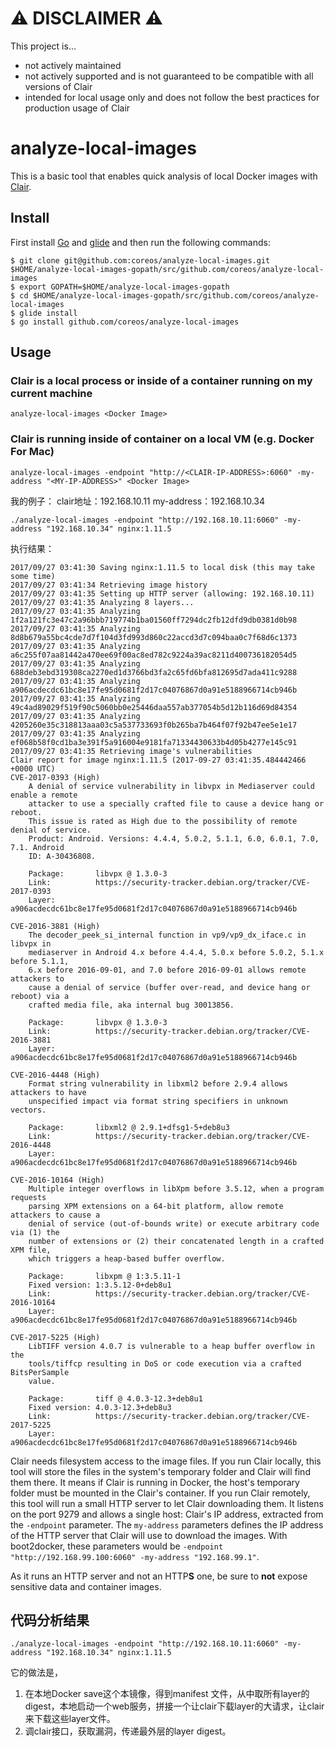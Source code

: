 # ⚠️️ DISCLAIMER ⚠️️

This project is...
* not actively maintained
* not actively supported and is not guaranteed to be compatible with all versions of Clair
* intended for local usage only and does not follow the best practices for production usage of Clair

# analyze-local-images

This is a basic tool that enables quick analysis of local Docker images with [Clair](https://github.com/coreos/clair).

## Install

First install [Go](https://golang.org/doc/install) and [glide](https://glide.sh) and then run the following commands:

    $ git clone git@github.com:coreos/analyze-local-images.git $HOME/analyze-local-images-gopath/src/github.com/coreos/analyze-local-images
    $ export GOPATH=$HOME/analyze-local-images-gopath
    $ cd $HOME/analyze-local-images-gopath/src/github.com/coreos/analyze-local-images
    $ glide install
    $ go install github.com/coreos/analyze-local-images

## Usage

### Clair is a local process or inside of a container running on my current machine

```
analyze-local-images <Docker Image>
```


### Clair is running inside of container on a local VM (e.g. Docker For Mac)

```shell
analyze-local-images -endpoint "http://<CLAIR-IP-ADDRESS>:6060" -my-address "<MY-IP-ADDRESS>" <Docker Image>
```
我的例子：
clair地址：192.168.10.11
my-address：192.168.10.34
```shell
./analyze-local-images -endpoint "http://192.168.10.11:6060" -my-address "192.168.10.34" nginx:1.11.5
```

执行结果：
```shell
2017/09/27 03:41:30 Saving nginx:1.11.5 to local disk (this may take some time)
2017/09/27 03:41:34 Retrieving image history
2017/09/27 03:41:35 Setting up HTTP server (allowing: 192.168.10.11)
2017/09/27 03:41:35 Analyzing 8 layers... 
2017/09/27 03:41:35 Analyzing 1f2a121fc3e47c2a96bbb719774b1ba01560ff7294dc2fb12dfd9db0381d0b98
2017/09/27 03:41:35 Analyzing 8d8b679a55bc4cde7d7f104d3fd993d860c22accd3d7c094baa0c7f68d6c1373
2017/09/27 03:41:35 Analyzing a6c255f07aa81442a470ee69f00ac8ed782c9224a39ac8211d400736182054d5
2017/09/27 03:41:35 Analyzing 688deb3ebd319308ca2270ed1d3766bd3fa2c65fd6bfa812695d7ada411c9288
2017/09/27 03:41:35 Analyzing a906acdecdc61bc8e17fe95d0681f2d17c04076867d0a91e5188966714cb946b
2017/09/27 03:41:35 Analyzing 49c4ad89029f519f90c5060bb0e25446daa557ab377054b5d12b116d69d84354
2017/09/27 03:41:35 Analyzing 4205260e35c318813aaa03c5a537733693f0b265ba7b464f07f92b47ee5e1e17
2017/09/27 03:41:35 Analyzing ef068b58f0cd1ba3e391f5a916004e9181fa71334430633b4d05b4277e145c91
2017/09/27 03:41:35 Retrieving image's vulnerabilities
Clair report for image nginx:1.11.5 (2017-09-27 03:41:35.484442466 +0000 UTC)
CVE-2017-0393 (High)
    A denial of service vulnerability in libvpx in Mediaserver could enable a remote
    attacker to use a specially crafted file to cause a device hang or reboot.
    This issue is rated as High due to the possibility of remote denial of service.
    Product: Android. Versions: 4.4.4, 5.0.2, 5.1.1, 6.0, 6.0.1, 7.0, 7.1. Android
    ID: A-30436808.

    Package:       libvpx @ 1.3.0-3
    Link:          https://security-tracker.debian.org/tracker/CVE-2017-0393
    Layer:         a906acdecdc61bc8e17fe95d0681f2d17c04076867d0a91e5188966714cb946b

CVE-2016-3881 (High)
    The decoder_peek_si_internal function in vp9/vp9_dx_iface.c in libvpx in
    mediaserver in Android 4.x before 4.4.4, 5.0.x before 5.0.2, 5.1.x before 5.1.1,
    6.x before 2016-09-01, and 7.0 before 2016-09-01 allows remote attackers to
    cause a denial of service (buffer over-read, and device hang or reboot) via a
    crafted media file, aka internal bug 30013856.

    Package:       libvpx @ 1.3.0-3
    Link:          https://security-tracker.debian.org/tracker/CVE-2016-3881
    Layer:         a906acdecdc61bc8e17fe95d0681f2d17c04076867d0a91e5188966714cb946b

CVE-2016-4448 (High)
    Format string vulnerability in libxml2 before 2.9.4 allows attackers to have
    unspecified impact via format string specifiers in unknown vectors.

    Package:       libxml2 @ 2.9.1+dfsg1-5+deb8u3
    Link:          https://security-tracker.debian.org/tracker/CVE-2016-4448
    Layer:         a906acdecdc61bc8e17fe95d0681f2d17c04076867d0a91e5188966714cb946b

CVE-2016-10164 (High)
    Multiple integer overflows in libXpm before 3.5.12, when a program requests
    parsing XPM extensions on a 64-bit platform, allow remote attackers to cause a
    denial of service (out-of-bounds write) or execute arbitrary code via (1) the
    number of extensions or (2) their concatenated length in a crafted XPM file,
    which triggers a heap-based buffer overflow.

    Package:       libxpm @ 1:3.5.11-1
    Fixed version: 1:3.5.12-0+deb8u1
    Link:          https://security-tracker.debian.org/tracker/CVE-2016-10164
    Layer:         a906acdecdc61bc8e17fe95d0681f2d17c04076867d0a91e5188966714cb946b

CVE-2017-5225 (High)
    LibTIFF version 4.0.7 is vulnerable to a heap buffer overflow in the
    tools/tiffcp resulting in DoS or code execution via a crafted BitsPerSample
    value.

    Package:       tiff @ 4.0.3-12.3+deb8u1
    Fixed version: 4.0.3-12.3+deb8u3
    Link:          https://security-tracker.debian.org/tracker/CVE-2017-5225
    Layer:         a906acdecdc61bc8e17fe95d0681f2d17c04076867d0a91e5188966714cb946b

```
Clair needs filesystem access to the image files.
If you run Clair locally, this tool will store the files in the system's temporary folder and Clair will find them there.
It means if Clair is running in Docker, the host's temporary folder must be mounted in the Clair's container.
If you run Clair remotely, this tool will run a small HTTP server to let Clair downloading them.
It listens on the port 9279 and allows a single host: Clair's IP address, extracted from the `-endpoint` parameter.
The `my-address` parameters defines the IP address of the HTTP server that Clair will use to download the images.
With boot2docker, these parameters would be `-endpoint "http://192.168.99.100:6060" -my-address "192.168.99.1"`.

As it runs an HTTP server and not an HTTP**S** one, be sure to **not** expose sensitive data and container images.


## 代码分析结果
```shell
./analyze-local-images -endpoint "http://192.168.10.11:6060" -my-address "192.168.10.34" nginx:1.11.5
```
它的做法是，
1. 在本地Docker save这个本镜像，得到manifest 文件，从中取所有layer的digest，本地启动一个web服务，拼接一个让clair下载layer的大请求，让clair来下载这些layer文件。
2. 调clair接口，获取漏洞，传递最外层的layer digest。
